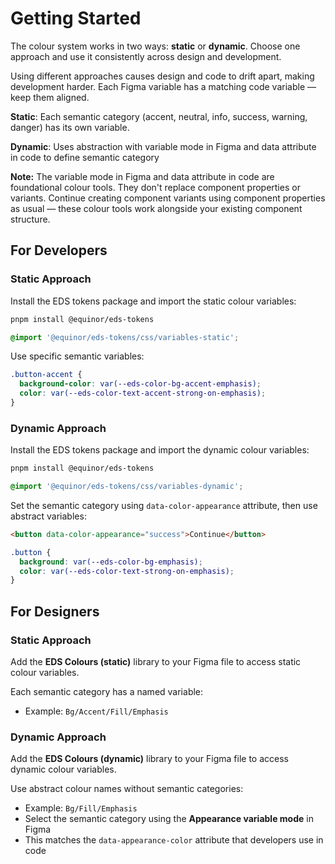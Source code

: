 # Getting Started

The colour system works in two ways: **static** or **dynamic**. Choose one approach and use it consistently across design and development.

Using different approaches causes design and code to drift apart, making development harder. Each Figma variable has a matching code variable — keep them aligned.

**Static**:
Each semantic category (accent, neutral, info, success, warning, danger) has its own variable.

**Dynamic**:
Uses abstraction with variable mode in Figma and data attribute in code to define semantic category

**Note:** The variable mode in Figma and data attribute in code are foundational colour tools. They don't replace component properties or variants. Continue creating component variants using component properties as usual — these colour tools work alongside your existing component structure.

## For Developers

### Static Approach

Install the EDS tokens package and import the static colour variables:

```bash
pnpm install @equinor/eds-tokens
```

```css
@import '@equinor/eds-tokens/css/variables-static';
```

Use specific semantic variables:

```css
.button-accent {
  background-color: var(--eds-color-bg-accent-emphasis);
  color: var(--eds-color-text-accent-strong-on-emphasis);
}
```

### Dynamic Approach

Install the EDS tokens package and import the dynamic colour variables:

```bash
pnpm install @equinor/eds-tokens
```

```css
@import '@equinor/eds-tokens/css/variables-dynamic';
```

Set the semantic category using `data-color-appearance` attribute, then use abstract variables:

```html
<button data-color-appearance="success">Continue</button>
```

```css
.button {
  background: var(--eds-color-bg-emphasis);
  color: var(--eds-color-text-strong-on-emphasis);
}
```

## For Designers

### Static Approach

Add the **EDS Colours (static)** library to your Figma file to access static colour variables.

Each semantic category has a named variable:

- Example: `Bg/Accent/Fill/Emphasis`

### Dynamic Approach

Add the **EDS Colours (dynamic)** library to your Figma file to access dynamic colour variables.

Use abstract colour names without semantic categories:

- Example: `Bg/Fill/Emphasis`
- Select the semantic category using the **Appearance variable mode** in Figma
- This matches the `data-appearance-color` attribute that developers use in code
